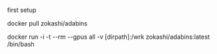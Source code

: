 first setup

docker pull zokashi/adabins

docker run -i -t --rm --gpus all -v [dirpath]:/wrk zokashi/adabins:latest /bin/bash
